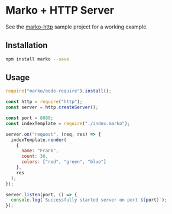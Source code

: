 # Marko + HTTP Server

See the [marko-http](https://github.com/marko-js-samples/marko-http) sample
project for a working example.

## Installation

```bash
npm install marko --save
```

## Usage

```js
require("marko/node-require").install();

const http = require("http");
const server = http.createServer();

const port = 8080;
const indexTemplate = require("./index.marko");

server.on("request", (req, res) => {
  indexTemplate.render(
    {
      name: "Frank",
      count: 30,
      colors: ["red", "green", "blue"]
    },
    res
  );
});

server.listen(port, () => {
  console.log(`Successfully started server on port ${port}`);
});
```

